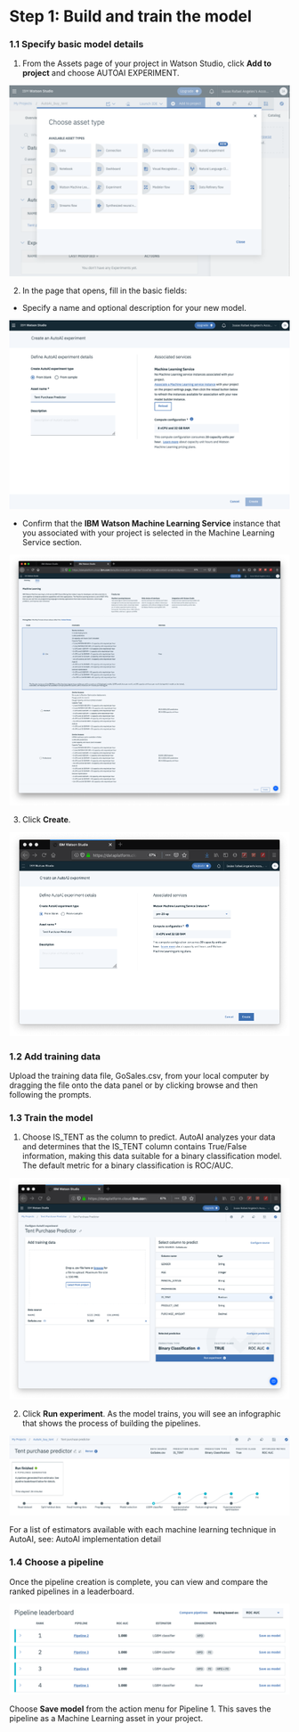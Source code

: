 # Step 1: Build and train the model

### 1.1 Specify basic model details

1. From the Assets page of your project in Watson Studio, click **Add to project** and choose AUTOAI EXPERIMENT.

![add to project auto ai](https://github.com/IraAngeles-IBM/WatsonAutoAi/raw/master/auto_ai.png)

2. In the page that opens, fill in the basic fields:

* Specify a name and optional description for your new model. 

![Define autoai](https://github.com/IraAngeles-IBM/WatsonAutoAi/raw/master/create_auto_ai.png)

* Confirm that the **IBM Watson Machine Learning Service** instance that you associated with your project is selected in the Machine Learning Service section.

![Watson ML](https://github.com/IraAngeles-IBM/WatsonAutoAi/raw/master/WML_create.png)

3. Click **Create**.

![Create Model](https://github.com/IraAngeles-IBM/WatsonAutoAi/raw/master/auto_ai_createWML.png)

### 1.2 Add training data

Upload the training data file, GoSales.csv, from your local computer by dragging the file onto the data panel or by clicking browse and then following the prompts.

### 1.3 Train the model

1. Choose IS\_TENT as the column to predict. AutoAI analyzes your data and determines that the IS\_TENT column contains True/False information, making this data suitable for a binary classification model. The default metric for a binary classification is ROC/AUC.

![Choosing a prediction column ](https://github.com/IraAngeles-IBM/WatsonAutoAi/raw/master/auto_ai_train_data.png)

2. Click **Run experiment**. As the model trains, you will see an infographic that shows the process of building the pipelines.

![Building model pipelines](https://github.com/IraAngeles-IBM/WatsonAutoAi/raw/master/run_autoai.png)

For a list of estimators available with each machine learning technique in AutoAI, see: AutoAI implementation detail

### 1.4 Choose a pipeline

Once the pipeline creation is complete, you can view and compare the ranked pipelines in a leaderboard.

![Pipeline leaderboard](https://github.com/IraAngeles-IBM/WatsonAutoAi/raw/master/pipeline.png)

Choose **Save model** from the action menu for Pipeline 1. This saves the pipeline as a Machine Learning asset in your project.

